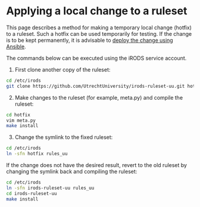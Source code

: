 # Applying a local change to a ruleset

This page describes a method for making a temporary local change (hotfix) to a ruleset. Such a
hotfix can be used temporarily for testing. If the change is to be kept permanently, it is advisable
to [deploy the change using Ansible](local-ruleset-patch.md).

The commands below can be executed using the iRODS service account.

1. First clone another copy of the ruleset:
```bash
cd /etc/irods
git clone https://github.com/UtrechtUniversity/irods-ruleset-uu.git hotfix
```

2. Make changes to the ruleset (for example, meta.py) and compile the ruleset:
```bash
cd hotfix
vim meta.py
make install
```

3. Change the symlink to the fixed ruleset:
```bash
cd /etc/irods
ln -sfn hotfix rules_uu
```

If the change does not have the desired result, revert to the old ruleset by changing the symlink back and compiling the ruleset:
```bash
cd /etc/irods
ln -sfn irods-ruleset-uu rules_uu
cd irods-ruleset-uu
make install
```
